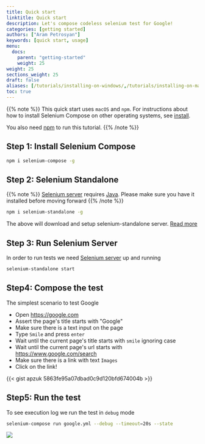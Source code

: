 ```yaml
---
title: Quick start
linktitle: Quick start
description: Let's compose codeless selenium test for Google!
categories: [getting started]
authors: ["Aram Petrosyan"]
keywords: [quick start, usage]
menu:
  docs:
    parent: "getting-started"
    weight: 25
weight: 25
sections_weight: 25
draft: false
aliases: [/tutorials/installing-on-windows/,/tutorials/installing-on-mac/,/overview/installing/,/getting-started/install,/install/]
toc: true
---
```


{{% note %}}
  This quick start uses `macOS` and `npm`. For instructions about how to install Selenium Compose on other operating systems, see [install](/getting-started/installing).

  You also need [npm](https://www.npmjs.com/get-npm) to run this tutorial.
{{% /note %}}

## Step 1: Install Selenium Compose

```bash
npm i selenium-compose -g
```

## Step 2: Selenium Standalone

{{% note %}}
  [Selenium server](https://www.seleniumhq.org/) requires [Java](https://www.java.com/en/download/). Please make sure you have it installed before moving forward
{{% /note %}}

```bash
npm i selenium-standalone -g
```

The above will download and setup selenium-standalone server. [Read more](https://www.npmjs.com/package/selenium-standalone)

## Step 3: Run Selenium Server

In order to run tests we need [Selenium server](https://www.seleniumhq.org/) up and running

```bash
selenium-standalone start
```

## Step4: Compose the test

The simplest scenario to test Google

* Open https://google.com
* Assert the page's title starts with "Google"
* Make sure there is a text input on the page
* Type `Smile` and press `enter`
* Wait until the current page's title starts with `smile` ignoring case
* Wait until the current page's url starts with https://www.google.com/search
* Make sure there is a link with text `Images`
* Click on the link!

{{< gist apzuk 5863fe95a07dbad0c9d120bfd674004b >}}

## Step5: Run the test

To see execution log we run the test in `debug` mode

```bash
selenium-compose run google.yml --debug --timeout=20s --state
```

<img src="/gif/google.gif"  />
